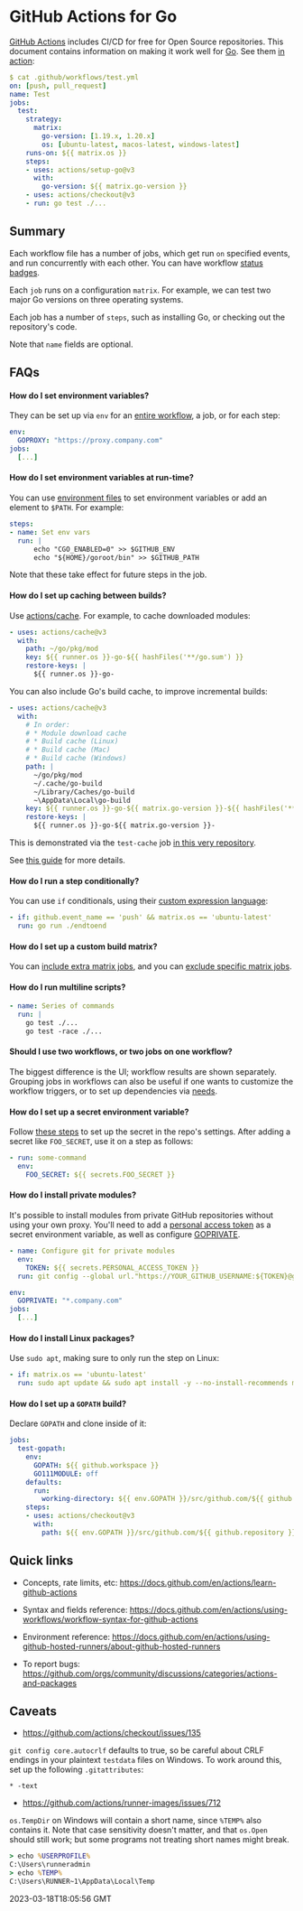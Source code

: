 # GitHub Actions for Go

[GitHub Actions](https://github.com/features/actions) includes CI/CD for free
for Open Source repositories. This document contains information on making it
work well for [Go](https://go.dev/). See them [in
action](https://github.com/mvdan/github-actions-golang/actions):

```yaml
$ cat .github/workflows/test.yml
on: [push, pull_request]
name: Test
jobs:
  test:
    strategy:
      matrix:
        go-version: [1.19.x, 1.20.x]
        os: [ubuntu-latest, macos-latest, windows-latest]
    runs-on: ${{ matrix.os }}
    steps:
    - uses: actions/setup-go@v3
      with:
        go-version: ${{ matrix.go-version }}
    - uses: actions/checkout@v3
    - run: go test ./...
```

## Summary

Each workflow file has a number of jobs, which get run `on` specified events,
and run concurrently with each other. You can have workflow [status badges](https://docs.github.com/en/actions/monitoring-and-troubleshooting-workflows/adding-a-workflow-status-badge).

Each `job` runs on a configuration `matrix`. For example, we can test two major
Go versions on three operating systems.

Each job has a number of `steps`, such as installing Go, or checking out the
repository's code.

Note that `name` fields are optional.

## FAQs

#### How do I set environment variables?

They can be set up via `env` for an [entire
workflow](https://docs.github.com/en/actions/using-workflows/workflow-syntax-for-github-actions#env),
a job, or for each step:

```yaml
env:
  GOPROXY: "https://proxy.company.com"
jobs:
  [...]
```

#### How do I set environment variables at run-time?

You can use [environment files](https://docs.github.com/en/actions/using-workflows/workflow-commands-for-github-actions#environment-files)
to set environment variables or add an element to `$PATH`. For example:

```yaml
steps:
- name: Set env vars
  run: |
      echo "CGO_ENABLED=0" >> $GITHUB_ENV
      echo "${HOME}/goroot/bin" >> $GITHUB_PATH
```

Note that these take effect for future steps in the job.

#### How do I set up caching between builds?

Use [actions/cache](https://github.com/actions/cache). For example, to cache
downloaded modules:

```yaml
- uses: actions/cache@v3
  with:
    path: ~/go/pkg/mod
    key: ${{ runner.os }}-go-${{ hashFiles('**/go.sum') }}
    restore-keys: |
      ${{ runner.os }}-go-
```

You can also include Go's build cache, to improve incremental builds:

```yaml
- uses: actions/cache@v3
  with:
    # In order:
    # * Module download cache
    # * Build cache (Linux)
    # * Build cache (Mac)
    # * Build cache (Windows)
    path: |
      ~/go/pkg/mod
      ~/.cache/go-build
      ~/Library/Caches/go-build
      ~\AppData\Local\go-build
    key: ${{ runner.os }}-go-${{ matrix.go-version }}-${{ hashFiles('**/go.sum') }}
    restore-keys: |
      ${{ runner.os }}-go-${{ matrix.go-version }}-
```

This is demonstrated via the `test-cache` job [in this very repository](https://github.com/mvdan/github-actions-golang/actions).

See [this guide](https://docs.github.com/en/actions/using-workflows/caching-dependencies-to-speed-up-workflows)
for more details.

#### How do I run a step conditionally?

You can use `if` conditionals, using their [custom expression
language](https://docs.github.com/en/actions/learn-github-actions/contexts):

```yaml
- if: github.event_name == 'push' && matrix.os == 'ubuntu-latest'
  run: go run ./endtoend
```

#### How do I set up a custom build matrix?

You can [include extra matrix
jobs](https://docs.github.com/en/actions/using-workflows/workflow-syntax-for-github-actions#example-including-new-combinations),
and you can [exclude specific matrix
jobs](https://docs.github.com/en/actions/using-workflows/workflow-syntax-for-github-actions#example-excluding-configurations-from-a-matrix).

#### How do I run multiline scripts?

```yaml
- name: Series of commands
  run: |
    go test ./...
    go test -race ./...
```

#### Should I use two workflows, or two jobs on one workflow?

The biggest difference is the UI; workflow results are shown separately.
Grouping jobs in workflows can also be useful if one wants to customize the
workflow triggers, or to set up dependencies via
[needs](https://docs.github.com/en/actions/using-workflows/workflow-syntax-for-github-actions#jobsjob_idneeds).

#### How do I set up a secret environment variable?

Follow [these steps](https://docs.github.com/en/actions/security-guides/encrypted-secrets)
to set up the secret in the repo's settings. After adding a secret like
`FOO_SECRET`, use it on a step as follows:

```yaml
- run: some-command
  env:
    FOO_SECRET: ${{ secrets.FOO_SECRET }}
```

#### How do I install private modules?

It's possible to install modules from private GitHub repositories without using
your own proxy. You'll need to add a
[personal access token](https://github.com/settings/tokens) as a secret
environment variable, as well as configure
[GOPRIVATE](https://go.dev/ref/mod#private-modules).

```yaml
- name: Configure git for private modules
  env:
    TOKEN: ${{ secrets.PERSONAL_ACCESS_TOKEN }}
  run: git config --global url."https://YOUR_GITHUB_USERNAME:${TOKEN}@github.com".insteadOf "https://github.com"
```

```yaml
env:
  GOPRIVATE: "*.company.com"
jobs:
  [...]
```

#### How do I install Linux packages?

Use `sudo apt`, making sure to only run the step on Linux:

```yaml
- if: matrix.os == 'ubuntu-latest'
  run: sudo apt update && sudo apt install -y --no-install-recommends mypackage
```

#### How do I set up a `GOPATH` build?

Declare `GOPATH` and clone inside of it:

```yaml
jobs:
  test-gopath:
    env:
      GOPATH: ${{ github.workspace }}
      GO111MODULE: off
    defaults:
      run:
        working-directory: ${{ env.GOPATH }}/src/github.com/${{ github.repository }}
    steps:
    - uses: actions/checkout@v3
      with:
        path: ${{ env.GOPATH }}/src/github.com/${{ github.repository }}
```

## Quick links

* Concepts, rate limits, etc: https://docs.github.com/en/actions/learn-github-actions

* Syntax and fields reference: https://docs.github.com/en/actions/using-workflows/workflow-syntax-for-github-actions

* Environment reference: https://docs.github.com/en/actions/using-github-hosted-runners/about-github-hosted-runners

* To report bugs: https://github.com/orgs/community/discussions/categories/actions-and-packages

## Caveats

* https://github.com/actions/checkout/issues/135

`git config core.autocrlf` defaults to true, so be careful about CRLF endings in
your plaintext `testdata` files on Windows. To work around this, set up the
following `.gitattributes`:

```gitattributes
* -text
```

* https://github.com/actions/runner-images/issues/712

`os.TempDir` on Windows will contain a short name, since `%TEMP%` also contains
it. Note that case sensitivity doesn't matter, and that `os.Open` should still
work; but some programs not treating short names might break.

```cmd
> echo %USERPROFILE%
C:\Users\runneradmin
> echo %TEMP%
C:\Users\RUNNER~1\AppData\Local\Temp
```
2023-03-18T18:05:56 GMT
